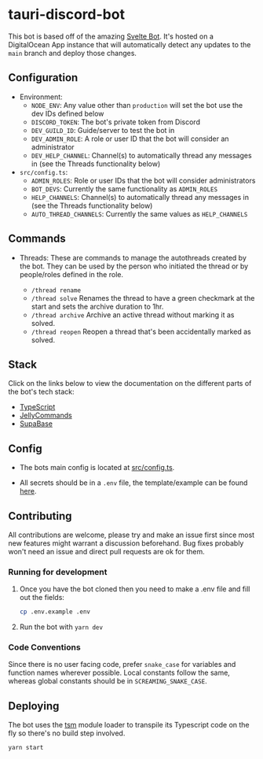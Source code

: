 # tauri-discord-bot

This bot is based off of the amazing [Svelte Bot](https://github.com/pngwn/svelte-bot/). It's hosted on a DigitalOcean App instance that will automatically detect any updates to the `main` branch and deploy those changes.

## Configuration

 - Environment:
    - `NODE_ENV`: Any value other than `production` will set the bot use the dev IDs defined below
    - `DISCORD_TOKEN`: The bot's private token from Discord
    - `DEV_GUILD_ID`: Guide/server to test the bot in
    - `DEV_ADMIN_ROLE`: A role or user ID that the bot will consider an administrator
    - `DEV_HELP_CHANNEL`: Channel(s) to automatically thread any messages in (see the Threads functionality below)
 - `src/config.ts`:
    - `ADMIN_ROLES`: Role or user IDs that the bot will consider administrators
    - `BOT_DEVS`: Currently the same functionality as `ADMIN_ROLES`
    - `HELP_CHANNELS`: Channel(s) to automatically thread any messages in (see the Threads functionality below)
    - `AUTO_THREAD_CHANNELS`: Currently the same values as `HELP_CHANNELS`

## Commands

-   Threads: These are commands to manage the autothreads created by the bot. They can be used by the person who initiated the thread or by people/roles defined in the  role.

    -   `/thread rename`
    -   `/thread solve` Renames the thread to have a green checkmark at the start and sets the archive duration to 1hr.
    -   `/thread archive` Archive an active thread without marking it as solved.
    -   `/thread reopen` Reopen a thread that's been accidentally marked as solved.

## Stack

Click on the links below to view the documentation on the different parts of the bot's tech stack:

-   [TypeScript](https://www.typescriptlang.org/docs/)
-   [JellyCommands](https://github.com/ghostdevv/jellycommands)
-   [SupaBase](https://supabase.com/docs)

## Config

-   The bots main config is located at [src/config.ts](src/config.ts).

-   All secrets should be in a `.env` file, the template/example can be found [here](./.env.example).

## Contributing

All contributions are welcome, please try and make an issue first since most new features might warrant a discussion beforehand. Bug fixes probably won't need an issue and direct pull requests are ok for them.

### Running for development

1. Once you have the bot cloned then you need to make a .env file and fill out the fields:

    ```sh
    cp .env.example .env
    ```

2. Run the bot with `yarn dev`

### Code Conventions

Since there is no user facing code, prefer `snake_case` for variables and function names wherever possible. Local constants follow the same, whereas global constants should be in `SCREAMING_SNAKE_CASE`.

## Deploying

The bot uses the [tsm](https://github.com/lukeed/tsm) module loader to transpile its Typescript code on the fly so there's no build step involved.

```sh
yarn start
```
